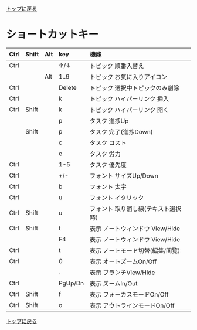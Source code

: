 [トップに戻る](../index.md)

# ショートカットキー

|Ctrl|Shift|Alt|key|機能|
|:---|:---|:---|:---|:---|
|Ctrl|||↑/↓|トピック 順番入替え|
|||Alt|1..9|トピック お気に入りアイコン|
|Ctrl|||Delete|トピック 選択中トピックのみ削除|
|Ctrl|||k|トピック ハイパーリンク 挿入|
|Ctrl|Shift||k|トピック ハイパーリンク 開く|
||||p|タスク 進捗Up|
||Shift||p|タスク 完了(進捗Down)|
||||c|タスク コスト|
||||e|タスク 労力|
|Ctrl|||1-5|タスク 優先度|
|Ctrl|||+/-|フォント サイズUp/Down|
|Ctrl|||b|フォント 太字|
|Ctrl|||u|フォント イタリック|
|Ctrl|Shift||u|フォント 取り消し線(テキスト選択時)|
|Ctrl|Shift||t|表示 ノートウィンドウ View/Hide|
||||F4|表示 ノートウィンドウ View/Hide|
|Ctrl|||t|表示 ノートモード切替(編集/閲覧)|
|Ctrl|||0|表示 オートズームOn/Off|
||||.|表示 ブランチView/Hide|
|Ctrl|||PgUp/Dn|表示 ズームIn/Out|
|Ctrl|Shift||f|表示 フォーカスモードOn/Off|
|Ctrl|Shift||o|表示 アウトラインモードOn/Off|

[トップに戻る](../index.md)
